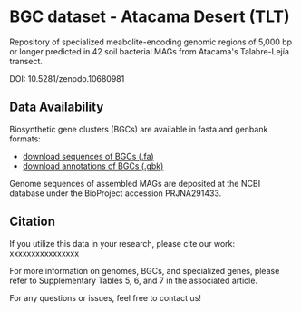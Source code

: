# BGC dataset - Atacama Desert (TLT)

Repository of specialized meabolite-encoding genomic regions of 5,000 bp or longer predicted in 42 soil bacterial MAGs from Atacama's Talabre-Lejía transect.  

DOI: 10.5281/zenodo.10680981 

## Data Availability

Biosynthetic gene clusters (BGCs) are available in fasta and genbank formats:
- [download sequences of BGCs (.fa)](https://github.com/cmandreani/BGCdataset_AtacamaTLT/raw/main/BGCs_seqs_fastas.zip)
- [download annotations of BGCs (.gbk)](https://github.com/cmandreani/BGCdataset_AtacamaTLT/raw/main/BGCs_annots_gbks.zip)

Genome sequences of assembled MAGs are deposited at the NCBI database under the BioProject accession PRJNA291433.

## Citation

If you utilize this data in your research, please cite our work: xxxxxxxxxxxxxxxx  

For more information on genomes, BGCs, and specialized genes, please refer to Supplementary Tables 5, 6, and 7 in the associated article.  

For any questions or issues, feel free to contact us!
